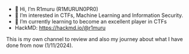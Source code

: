 - 👋 Hi, I’m R1muru (R1MURUN0PR0)
- 👀 I’m interested in CTFs, Machine Learning and Information Security.
- 🌱 I’m currently learning to become an excellent player in CTFs
- HackMD: https://hackmd.io/@r1muru

This is my own channel to review and also my journey about what I have done from now (1/11/2024).
